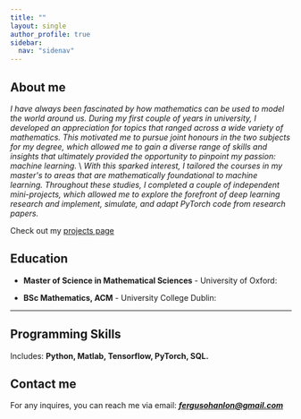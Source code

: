 ```yaml
---
title: ""
layout: single
author_profile: true
sidebar:
  nav: "sidenav"
---
```



## About me

*I have always been fascinated by how mathematics can be used to model the world around us. During my first couple of years in university, I developed an appreciation for topics that ranged across a wide variety of mathematics. This motivated me to pursue joint honours in the two subjects for my degree, which allowed me to gain a diverse range of skills and insights that ultimately provided the opportunity to pinpoint my passion: machine learning.* \\
*With this sparked interest, I tailored the courses in my master's to areas that are mathematically foundational to machine learning. Throughout these studies, I completed a couple of independent mini-projects, which allowed me to explore the forefront of deep learning research and implement, simulate, and adapt PyTorch code from research papers.*

Check out my [projects page](/portfolio/)

## Education

- **Master of Science in Mathematical Sciences** - University of Oxford:  

- **BSc Mathematics, ACM** - University College Dublin:

---

## Programming Skills

Includes: **Python, Matlab, Tensorflow, PyTorch, SQL.**


## Contact me

For any inquires, you can reach me via email: **_[fergusohanlon@gmail.com](mailto:fergusohanlon@gmail.com)_**